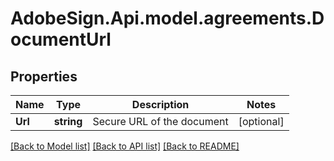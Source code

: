 # AdobeSign.Api.model.agreements.DocumentUrl
## Properties

Name | Type | Description | Notes
------------ | ------------- | ------------- | -------------
**Url** | **string** | Secure URL of the document | [optional] 

[[Back to Model list]](../README.md#documentation-for-models) [[Back to API list]](../README.md#documentation-for-api-endpoints) [[Back to README]](../README.md)

